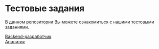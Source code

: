 # Тестовые задания

В данном репозитории Вы можете ознакомиться с нашими тестовыми заданиями.

[Backend-разработчик](backend/README.md)  
[Аналитик](analyst/README.md)
